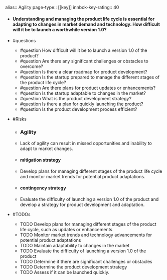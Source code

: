 alias:: Agility
page-type:: [[key]]
innbok-key-rating:: 40
- #### Understanding and managing the product life cycle is essential for adapting to changes in market demand and technology. How difficult will it be to launch a worthwhile version 1.0?
- #questions
  - #question How difficult will it be to launch a version 1.0 of the product?
  - #question Are there any significant challenges or obstacles to overcome?
  - #question Is there a clear roadmap for product development?
  - #question Is the startup prepared to manage the different stages of the product life cycle?
  - #question Are there plans for product updates or enhancements?
  - #question Is the startup adaptable to changes in the market?
  - #question What is the product development strategy?
  - #question Is there a plan for quickly launching the product?
  - #question Is the product development process efficient?
- #Risks

  - ### Agility
  - Lack of agility can result in missed opportunities and inability to adapt to market changes.
  - #### mitigation strategy
  - Develop plans for managing different stages of the product life cycle and monitor market trends for potential product adaptations.
  - #### contingency strategy
  - Evaluate the difficulty of launching a version 1.0 of the product and develop a strategy for product development and adaptation.
- #TODOs
  - TODO Develop plans for managing different stages of the product life cycle, such as updates or enhancements
  - TODO  Monitor market trends and technology advancements for potential product adaptations
  - TODO  Maintain adaptability to changes in the market
  - TODO Evaluate the difficulty of launching a version 1.0 of the product
  - TODO  Determine if there are significant challenges or obstacles
  - TODO Determine the product development strategy
  - TODO  Assess if it can be launched quickly.



